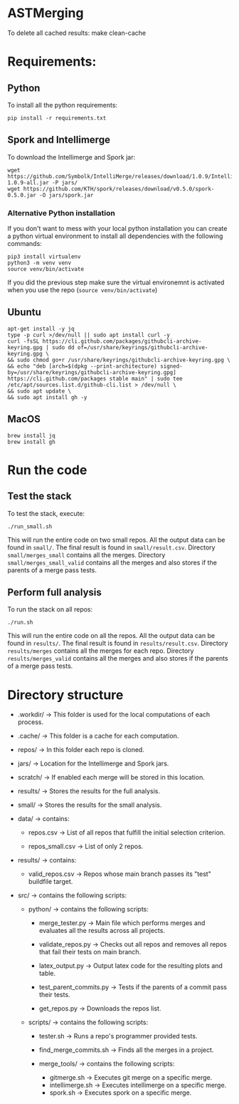 # ASTMerging

To delete all cached results:
  make clean-cache

# Requirements:

## Python

To install all the python requirements:
```
pip install -r requirements.txt
```

## Spork and Intellimerge

To download the Intellimerge and Spork jar:
```
wget https://github.com/Symbolk/IntelliMerge/releases/download/1.0.9/IntelliMerge-1.0.9-all.jar -P jars/
wget https://github.com/KTH/spork/releases/download/v0.5.0/spork-0.5.0.jar -O jars/spork.jar
```

### Alternative Python installation

If you don't want to mess with your local python installation you can create a python virtual environment to install all dependencies with the following commands:
```
pip3 install virtualenv
python3 -m venv venv
source venv/bin/activate
```
If you did the previous step make sure the virtual environemnt is activated when you use the repo (`source venv/bin/activate`)


## Ubuntu

```
apt-get install -y jq
type -p curl >/dev/null || sudo apt install curl -y
curl -fsSL https://cli.github.com/packages/githubcli-archive-keyring.gpg | sudo dd of=/usr/share/keyrings/githubcli-archive-keyring.gpg \
&& sudo chmod go+r /usr/share/keyrings/githubcli-archive-keyring.gpg \
&& echo "deb [arch=$(dpkg --print-architecture) signed-by=/usr/share/keyrings/githubcli-archive-keyring.gpg] https://cli.github.com/packages stable main" | sudo tee /etc/apt/sources.list.d/github-cli.list > /dev/null \
&& sudo apt update \
&& sudo apt install gh -y
```

## MacOS

```
brew install jq
brew install gh
```

# Run the code

## Test the stack
To test the stack, execute:

```
./run_small.sh
```
This will run the entire code on two small repos.
All the output data can be found in `small/`.
The final result is found in `small/result.csv`.
Directory `small/merges_small` contains all the merges.
Directory `small/merges_small_valid` contains all the merges and also stores if the parents of a merge pass tests.

## Perform full analysis

To run the stack on all repos:

```
./run.sh
```
This will run the entire code on all the repos.
All the output data can be found in `results/`.
The final result is found in `results/result.csv`.
Directory `results/merges` contains all the merges for each repo.
Directory `results/merges_valid` contains all the merges and also stores if the parents of a merge pass tests.

# Directory structure

 * .workdir/ -> This folder is used for the local computations of each process.

 * .cache/ -> This folder is a cache for each computation.

 * repos/ -> In this folder each repo is cloned.

 * jars/ -> Location for the Intellimerge and Spork jars.

 * scratch/ -> If enabled each merge will be stored in this location.

 * results/ -> Stores the results for the full analysis.

 * small/ -> Stores the results for the small analysis.

 * data/ -> contains:

    * repos.csv -> List of all repos that fulfill the initial selection criterion.

    * repos_small.csv -> List of only 2 repos.

 * results/ -> contains:

    * valid_repos.csv -> Repos whose main branch passes its "test" buildfile target.

 * src/ -> contains the following scripts:

   * python/ -> contains the following scripts:

      * merge_tester.py -> Main file which performs merges and evaluates all the results across all projects.

      * validate_repos.py -> Checks out all repos and removes all repos that fail their tests on main branch.

      * latex_output.py -> Output latex code for the resulting plots and table.

      * test_parent_commits.py -> Tests if the parents of a commit pass their tests.

      * get_repos.py -> Downloads the repos list.

   * scripts/ -> contains the following scripts:
      * tester.sh -> Runs a repo's programmer provided tests.

      * find_merge_commits.sh -> Finds all the merges in a project.
      
      * merge_tools/ -> contains the following scripts:
         * gitmerge.sh -> Executes git merge on a specific merge.
         * intellimerge.sh -> Executes intellimerge on a specific merge.
         * spork.sh -> Executes spork on a specific merge.

